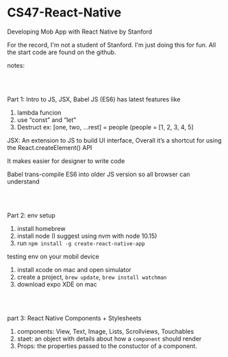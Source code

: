 # CS47-React-Native
Developing Mob App with React Native by Stanford

For the record, I'm not a student of Stanford. I'm just doing this for fun. All the start code are found on the github.

notes:

<br><br>

Part 1: Intro to JS, JSX, Babel
JS (ES6) has latest features like
1. lambda funcion
2. use “const” and “let"
3. Destruct ex: [one, two, …rest] = people (people = [1, 2, 3, 4, 5]

JSX:
An extension to JS to build UI interface,
Overall it’s a shortcut for using the React.createElement() API

It makes easier for designer to write code

Babel trans-compile ES6 into older JS version so all browser can understand

<br><br>

Part 2: env setup
1. install homebrew
2. install node (I suggest using nvm with node 10.15)
3. run ```npm install -g create-react-native-app```

testing env on your mobil device
1. install xcode on mac and open simulator
2. create a project, ```brew update```, ```brew install watchman```
3. download expo XDE on mac

<br><br>

part 3: React Native Components + Stylesheets
1. components: View, Text, Image, Lists, Scrollviews, Touchables
2. staet: an object with details about how a ```component``` should render
3. Props: the properties passed to the constuctor of a component.
